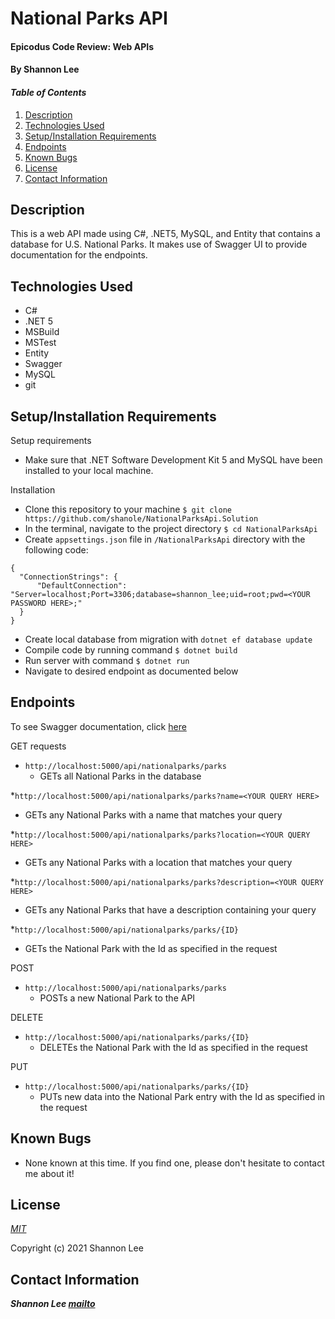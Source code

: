 # National Parks API

#### Epicodus Code Review: Web APIs

#### By Shannon Lee

#### _Table of Contents_

1. [Description](#description)
2. [Technologies Used](#technologies)
3. [Setup/Installation Requirements](#setup)
4. [Endpoints](#endpoints)
5. [Known Bugs](#bugs)
6. [License](#license)
7. [Contact Information](#contact)


## Description <a id="description"></a>

This is a web API made using C#, .NET5, MySQL, and Entity that contains a database for U.S. National Parks. It makes use of Swagger UI to provide documentation for the endpoints. 

## Technologies Used <a id="technologies"></a>

* C#
* .NET 5
* MSBuild
* MSTest
* Entity
* Swagger
* MySQL
* git


## Setup/Installation Requirements <a id="setup"></a>

Setup requirements
* Make sure that .NET Software Development Kit 5 and MySQL have been installed to your local machine.

Installation
* Clone this repository to your machine `$ git clone https://github.com/shanole/NationalParksApi.Solution`
* In the terminal, navigate to the project directory `$ cd NationalParksApi`
* Create `appsettings.json` file in `/NationalParksApi` directory with the following code:
```
{
  "ConnectionStrings": {
      "DefaultConnection": "Server=localhost;Port=3306;database=shannon_lee;uid=root;pwd=<YOUR PASSWORD HERE>;"
  }
}
```
* Create local database from migration with `dotnet ef database update`
* Compile code by running command `$ dotnet build`
* Run server with command `$ dotnet run` 
* Navigate to desired endpoint as documented below

## Endpoints <a id="endpoints"></a>

To see Swagger documentation, click [here](http://localhost:5000/swagger)

GET requests
* `http://localhost:5000/api/nationalparks/parks`
  * GETs all National Parks in the database

*`http://localhost:5000/api/nationalparks/parks?name=<YOUR QUERY HERE>`
  * GETs any National Parks with a name that matches your query

*`http://localhost:5000/api/nationalparks/parks?location=<YOUR QUERY HERE>`
  * GETs any National Parks with a location that matches your query

*`http://localhost:5000/api/nationalparks/parks?description=<YOUR QUERY HERE>`
  * GETs any National Parks that have a description containing your query

*`http://localhost:5000/api/nationalparks/parks/{ID}`
  * GETs the National Park with the Id as specified in the request

POST
* `http://localhost:5000/api/nationalparks/parks`
  * POSTs a new National Park to the API

DELETE
* `http://localhost:5000/api/nationalparks/parks/{ID}`
  * DELETEs the National Park with the Id as specified in the request

PUT
* `http://localhost:5000/api/nationalparks/parks/{ID}`
  * PUTs new data into the National Park entry with the Id as specified in the request

## Known Bugs <a id="bugs"></a>
* None known at this time. If you find one, please don't hesitate to contact me about it!

## License <a id="license"></a>
*[MIT](https://choosealicense.com/licenses/mit/)*

Copyright (c) 2021 Shannon Lee

## Contact Information <a id="contact"></a>
**_Shannon Lee [mailto](mailto:shannonleehj@gmail.com)_**